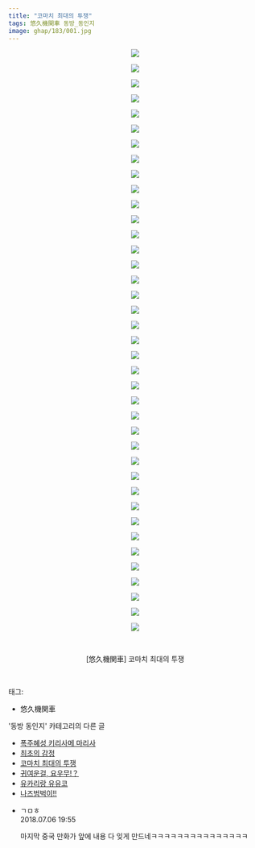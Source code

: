 ```yaml
---
title: "코마치 최대의 투쟁"
tags: 悠久機関車 동방_동인지
image: ghap/183/001.jpg
---
```

<div class="article">
<p style="text-align: center; clear: none; float: none;"><img src="{{ site.nasurl }}/ghap/183/001.jpg"/></p>
<p style="text-align: center; clear: none; float: none;"><img src="{{ site.nasurl }}/ghap/183/002.jpg"/></p>
<p style="text-align: center; clear: none; float: none;"><img src="{{ site.nasurl }}/ghap/183/003.jpg"/></p>
<p style="text-align: center; clear: none; float: none;"><img src="{{ site.nasurl }}/ghap/183/004.jpg"/></p>
<p style="text-align: center; clear: none; float: none;"><img src="{{ site.nasurl }}/ghap/183/005.png"/></p>
<p style="text-align: center; clear: none; float: none;"><img src="{{ site.nasurl }}/ghap/183/006.png"/></p>
<p style="text-align: center; clear: none; float: none;"><img src="{{ site.nasurl }}/ghap/183/007.png"/></p>
<p style="text-align: center; clear: none; float: none;"><img src="{{ site.nasurl }}/ghap/183/008.png"/></p>
<p style="text-align: center; clear: none; float: none;"><img src="{{ site.nasurl }}/ghap/183/009.png"/></p>
<p style="text-align: center; clear: none; float: none;"><img src="{{ site.nasurl }}/ghap/183/010.png"/></p>
<p style="text-align: center; clear: none; float: none;"><img src="{{ site.nasurl }}/ghap/183/011.png"/></p>
<p style="text-align: center; clear: none; float: none;"><img src="{{ site.nasurl }}/ghap/183/012.png"/></p>
<p style="text-align: center; clear: none; float: none;"><img src="{{ site.nasurl }}/ghap/183/013.png"/></p>
<p style="text-align: center; clear: none; float: none;"><img src="{{ site.nasurl }}/ghap/183/014.png"/></p>
<p style="text-align: center; clear: none; float: none;"><img src="{{ site.nasurl }}/ghap/183/015.png"/></p>
<p style="text-align: center; clear: none; float: none;"><img src="{{ site.nasurl }}/ghap/183/016.png"/></p>
<p style="text-align: center; clear: none; float: none;"><img src="{{ site.nasurl }}/ghap/183/017.png"/></p>
<p style="text-align: center; clear: none; float: none;"><img src="{{ site.nasurl }}/ghap/183/018.png"/></p>
<p style="text-align: center; clear: none; float: none;"><img src="{{ site.nasurl }}/ghap/183/019.png"/></p>
<p style="text-align: center; clear: none; float: none;"><img src="{{ site.nasurl }}/ghap/183/020.png"/></p>
<p style="text-align: center; clear: none; float: none;"><img src="{{ site.nasurl }}/ghap/183/021.png"/></p>
<p style="text-align: center; clear: none; float: none;"><img src="{{ site.nasurl }}/ghap/183/022.png"/></p>
<p style="text-align: center; clear: none; float: none;"><img src="{{ site.nasurl }}/ghap/183/023.png"/></p>
<p style="text-align: center; clear: none; float: none;"><img src="{{ site.nasurl }}/ghap/183/024.png"/></p>
<p style="text-align: center; clear: none; float: none;"><img src="{{ site.nasurl }}/ghap/183/025.png"/></p>
<p style="text-align: center; clear: none; float: none;"><img src="{{ site.nasurl }}/ghap/183/026.png"/></p>
<p style="text-align: center; clear: none; float: none;"><img src="{{ site.nasurl }}/ghap/183/027.png"/></p>
<p style="text-align: center; clear: none; float: none;"><img src="{{ site.nasurl }}/ghap/183/028.png"/></p>
<p style="text-align: center; clear: none; float: none;"><img src="{{ site.nasurl }}/ghap/183/029.png"/></p>
<p style="text-align: center; clear: none; float: none;"><img src="{{ site.nasurl }}/ghap/183/030.png"/></p>
<p style="text-align: center; clear: none; float: none;"><img src="{{ site.nasurl }}/ghap/183/031.png"/></p>
<p style="text-align: center; clear: none; float: none;"><img src="{{ site.nasurl }}/ghap/183/032.png"/></p>
<p style="text-align: center; clear: none; float: none;"><img src="{{ site.nasurl }}/ghap/183/033.png"/></p>
<p style="text-align: center; clear: none; float: none;"><img src="{{ site.nasurl }}/ghap/183/034.png"/></p>
<p style="text-align: center; clear: none; float: none;"><img src="{{ site.nasurl }}/ghap/183/035.png"/></p>
<p style="text-align: center; clear: none; float: none;"><img src="{{ site.nasurl }}/ghap/183/036.png"/></p>
<p style="text-align: center; clear: none; float: none;"><img src="{{ site.nasurl }}/ghap/183/037.png"/></p>
<p style="text-align: center; clear: none; float: none;"><img src="{{ site.nasurl }}/ghap/183/038.png"/></p>
<p style="text-align: center; clear: none; float: none;"><img src="{{ site.nasurl }}/ghap/183/039.jpg"/></p>
<p style="text-align: center; clear: none; float: none;"><br/></p>
<p style="text-align: center; clear: none; float: none;">[悠久機関車] 코마치 최대의 투쟁</p>
<p><br/></p>
</div><div class="tagTrail">
<p>태그: </p>
<ul>
<li>悠久機関車</li>
</ul>
</div><div class="another">
<p>'동방 동인지' 카테고리의 다른 글</p>
<ul>
<li><a href="/2016-06-18-ghap_185">폭주혜성 키리사메 마리사</a></li>
<li><a href="/2016-06-18-ghap_184">최초의 감정</a></li>
<li><a href="/2016-06-18-ghap_183">코마치 최대의 투쟁</a></li>
<li><a href="/2016-06-18-ghap_182">귀여운걸, 요우무!？</a></li>
<li><a href="/2016-06-18-ghap_181">유카리랑 유유코</a></li>
<li><a href="/2016-06-18-ghap_180">나즈범벅이!!</a></li>
</ul>
</div><div class="cb_module cb_fluid">
<div class="cb_wrt cb_profile">
<div class="comment">
<ul>
<li class="cb_thumb_off" id="comment15281630">
<div class="cb_comment_area">
<div class="cb_info_area">
<div class="cb_section">
<span class="cb_nick_name">ㄱㅁㅎ</span>
</div>
<div class="cb_section">
<span class="cb_date">2018.07.06 19:55 </span>
</div>
</div>
<div class="cb_dsc_comment">
<p class="cb_dsc">
											마지막 중국 만화가 앞에 내용 다 잊게 만드네ㅋㅋㅋㅋㅋㅋㅋㅋㅋㅋㅋㅋㅋㅋㅋ
										</p>
</div>
</div></li>
</ul>
</div>
</div><!-- commentList close -->
</div>
<br/>
<p id="refer"></p>
<br/>

